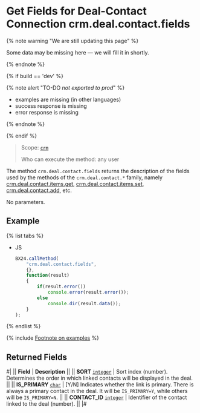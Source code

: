 # Get Fields for Deal-Contact Connection crm.deal.contact.fields

{% note warning "We are still updating this page" %}

Some data may be missing here — we will fill it in shortly.

{% endnote %}

{% if build == 'dev' %}

{% note alert "TO-DO _not exported to prod_" %}

- examples are missing (in other languages)
- success response is missing
- error response is missing

{% endnote %}

{% endif %}

> Scope: [`crm`](../../../scopes/permissions.md)
>
> Who can execute the method: any user

The method `crm.deal.contact.fields` returns the description of the fields used by the methods of the `crm.deal.contact.*` family, namely [crm.deal.contact.items.get](./crm-deal-contact-items-get.md), [crm.deal.contact.items.set](./crm-deal-contact-items-set.md), [crm.deal.contact.add](./crm-deal-contact-add.md), etc.

No parameters.

## Example

{% list tabs %}

- JS

    ```js
    BX24.callMethod(
        "crm.deal.contact.fields",
        {},
        function(result)
        {
            if(result.error())
                console.error(result.error());
            else
                console.dir(result.data());
        }
    );
    ```

{% endlist %}

{% include [Footnote on examples](../../../../_includes/examples.md) %}

## Returned Fields

#|
|| **Field** | **Description** ||
|| **SORT**
[`integer`](../../../data-types.md) | Sort index (number). Determines the order in which linked contacts will be displayed in the deal. ||
|| **IS_PRIMARY**
[`char`](../../../data-types.md) | [Y/N] Indicates whether the link is primary. There is always a primary contact in the deal. It will be `IS_PRIMARY=Y`, while others will be `IS_PRIMARY=N`. ||
|| **CONTACT_ID**
[`integer`](../../../data-types.md) | Identifier of the contact linked to the deal (number). ||
|#